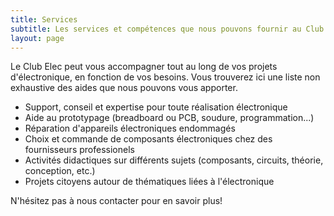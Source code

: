 ```yaml
---
title: Services
subtitle: Les services et compétences que nous pouvons fournir au Club Elec
layout: page
---
```


Le Club Elec peut vous accompagner tout au long de vos projets d'électronique, en fonction de vos besoins. Vous trouverez ici une liste non exhaustive des aides que nous pouvons vous apporter.
* Support, conseil et expertise pour toute réalisation électronique
* Aide au prototypage (breadboard ou PCB, soudure, programmation...)
* Réparation d'appareils électroniques endommagés
* Choix et commande de composants électroniques chez des fournisseurs professionels
* Activités didactiques sur différents sujets (composants, circuits, théorie, conception, etc.)
* Projets citoyens autour de thématiques liées à l'électronique

N'hésitez pas à nous contacter pour en savoir plus!
